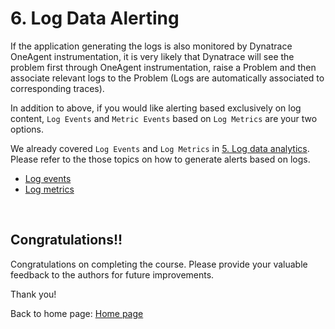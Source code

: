 # 6. Log Data Alerting

If the application generating the logs is also monitored by Dynatrace OneAgent instrumentation, it is very likely that Dynatrace will see the problem first through OneAgent instrumentation, raise a Problem and then associate relevant logs to the Problem (Logs are automatically associated to corresponding traces).

In addition to above, if you would like alerting based exclusively on log content, `Log Events` and `Metric Events` based on `Log Metrics` are your two options.

We already covered `Log Events` and `Log Metrics` in [5. Log data analytics](5-log-data-analytics.md). Please refer to the those topics on how to generate alerts based on logs.
- [Log events](5-log-data-analytics.md#log-events)
- [Log metrics](5-log-data-analytics.md#log-metrics)

<br/>

## Congratulations!!

Congratulations on completing the course. Please provide your valuable feedback to the authors for future improvements.

Thank you!

Back to home page: [Home page](README.md)